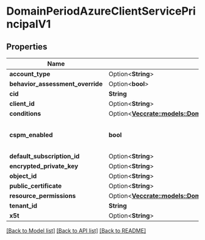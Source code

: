 # DomainPeriodAzureClientServicePrincipalV1

## Properties

Name | Type | Description | Notes
------------ | ------------- | ------------- | -------------
**account_type** | Option<**String**> |  | [optional]
**behavior_assessment_override** | Option<**bool**> |  | [optional]
**cid** | **String** |  | 
**client_id** | Option<**String**> |  | [optional]
**conditions** | Option<[**Vec<crate::models::DomainPeriodCondition>**](domain.Condition.md)> |  | [optional]
**cspm_enabled** | **bool** | If the account has CSPM enabled. | 
**default_subscription_id** | Option<**String**> |  | [optional]
**encrypted_private_key** | Option<**String**> |  | [optional]
**object_id** | Option<**String**> |  | [optional]
**public_certificate** | Option<**String**> |  | [optional]
**resource_permissions** | Option<[**Vec<crate::models::DomainPeriodAzureResourcePermission>**](domain.AzureResourcePermission.md)> |  | [optional]
**tenant_id** | **String** |  | 
**x5t** | Option<**String**> |  | [optional]

[[Back to Model list]](../README.md#documentation-for-models) [[Back to API list]](../README.md#documentation-for-api-endpoints) [[Back to README]](../README.md)


